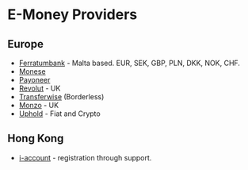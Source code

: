 # E-Money Providers


## Europe
* [Ferratumbank](https://www.ferratumbank.com/) - Malta based. EUR, SEK, GBP, PLN, DKK, NOK, CHF.
* [Monese](https://monese.com/)
* [Payoneer](https://www.payoneer.com)
* [Revolut](https://www.revolut.com/) - UK
* [Transferwise](https://transferwise.com) (Borderless)
* [Monzo](https://monzo.com/) - UK
* [Uphold](https://uphold.com/) - Fiat and Crypto

## Hong Kong
* [i-account](https://www.i-account.cc/) - registration through support.
